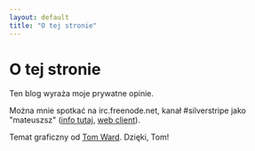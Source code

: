 ```yaml
---
layout: default
title: "O tej stronie"
---
```

# O tej stronie

Ten blog wyraża moje prywatne opinie.

Można mnie spotkać na irc.freenode.net, kanał #silverstripe jako "mateuszsz" ([info tutaj](http://www.silverstripe.org/irc-channel/), [web client](http://irc.silverstripe.com/)).

Temat graficzny od [Tom Ward](https://github.com/tomafro/tomafro.net/). Dzięki, Tom!
